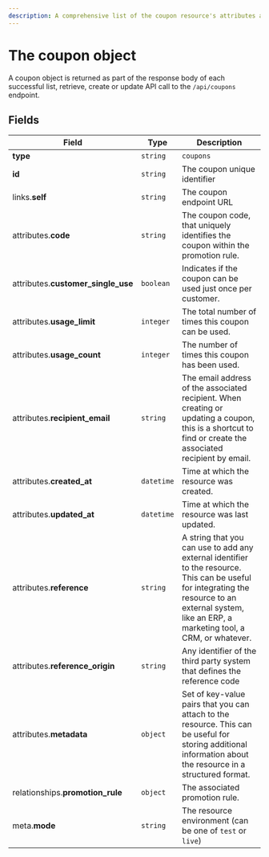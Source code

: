 ```yaml
---
description: A comprehensive list of the coupon resource's attributes and relationships
---
```


# The coupon object

A coupon object is returned as part of the response body of each successful list, retrieve, create or update API call to the `/api/coupons` endpoint.

## Fields

| Field          | Type     | Description                                  |
| -------------- | -------- | -------------------------------------------- |
| **type**       | `string` | `coupons`                        |
| **id**         | `string` | The coupon unique identifier  |
| links.**self** | `string` | The coupon endpoint URL       |
| attributes.**code** | `string` | The coupon code, that uniquely identifies the coupon within the promotion rule. |
| attributes.**customer_single_use** | `boolean` | Indicates if the coupon can be used just once per customer. |
| attributes.**usage_limit** | `integer` | The total number of times this coupon can be used. |
| attributes.**usage_count** | `integer` | The number of times this coupon has been used. |
| attributes.**recipient_email** | `string` | The email address of the associated recipient. When creating or updating a coupon, this is a shortcut to find or create the associated recipient by email. |
| attributes.**created_at** | `datetime` | Time at which the resource was created. |
| attributes.**updated_at** | `datetime` | Time at which the resource was last updated. |
| attributes.**reference** | `string` | A string that you can use to add any external identifier to the resource. This can be useful for integrating the resource to an external system, like an ERP, a marketing tool, a CRM, or whatever. |
| attributes.**reference_origin** | `string` | Any identifier of the third party system that defines the reference code |
| attributes.**metadata** | `object` | Set of key-value pairs that you can attach to the resource. This can be useful for storing additional information about the resource in a structured format. |
| relationships.**promotion_rule** | `object` | The associated promotion rule. |
| meta.**mode** | `string` | The resource environment \(can be one of `test` or `live`\) |

